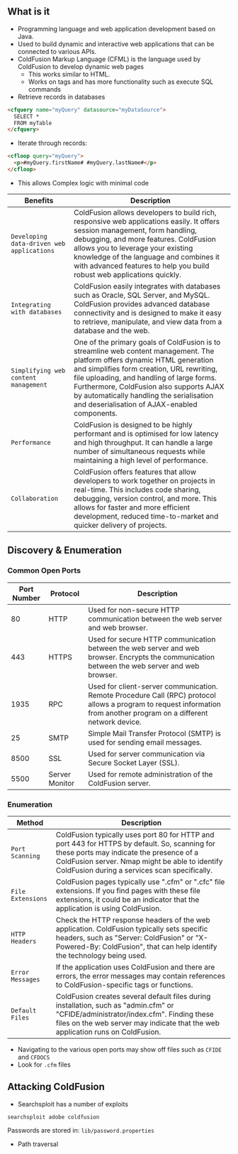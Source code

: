 ## What is it
* Programming language and web application development based on Java.
* Used to build dynamic and interactive web applications that can be connected to various APIs. 
* ColdFusion Markup Language (CFML) is the language used by ColdFusion to develop dynamic web pages
	* This works similar to HTML.
	* Works on tags and has more functionality such as execute SQL commands
* Retrieve records in databases
```html
<cfquery name="myQuery" datasource="myDataSource">
  SELECT *
  FROM myTable
</cfquery>
```
* Iterate through records:
```html
<cfloop query="myQuery">
  <p>#myQuery.firstName# #myQuery.lastName#</p>
</cfloop>
```
* This allows Complex logic with minimal code

|**Benefits**|**Description**|
|---|---|
|`Developing data-driven web applications`|ColdFusion allows developers to build rich, responsive web applications easily. It offers session management, form handling, debugging, and more features. ColdFusion allows you to leverage your existing knowledge of the language and combines it with advanced features to help you build robust web applications quickly.|
|`Integrating with databases`|ColdFusion easily integrates with databases such as Oracle, SQL Server, and MySQL. ColdFusion provides advanced database connectivity and is designed to make it easy to retrieve, manipulate, and view data from a database and the web.|
|`Simplifying web content management`|One of the primary goals of ColdFusion is to streamline web content management. The platform offers dynamic HTML generation and simplifies form creation, URL rewriting, file uploading, and handling of large forms. Furthermore, ColdFusion also supports AJAX by automatically handling the serialisation and deserialisation of AJAX-enabled components.|
|`Performance`|ColdFusion is designed to be highly performant and is optimised for low latency and high throughput. It can handle a large number of simultaneous requests while maintaining a high level of performance.|
|`Collaboration`|ColdFusion offers features that allow developers to work together on projects in real-time. This includes code sharing, debugging, version control, and more. This allows for faster and more efficient development, reduced time-to-market and quicker delivery of projects.|

## Discovery & Enumeration
### Common Open Ports
|Port Number|Protocol|Description|
|---|---|---|
|80|HTTP|Used for non-secure HTTP communication between the web server and web browser.|
|443|HTTPS|Used for secure HTTP communication between the web server and web browser. Encrypts the communication between the web server and web browser.|
|1935|RPC|Used for client-server communication. Remote Procedure Call (RPC) protocol allows a program to request information from another program on a different network device.|
|25|SMTP|Simple Mail Transfer Protocol (SMTP) is used for sending email messages.|
|8500|SSL|Used for server communication via Secure Socket Layer (SSL).|
|5500|Server Monitor|Used for remote administration of the ColdFusion server.|
### Enumeration 

| **Method**        | **Description**                                                                                                                                                                                                                             |
| ----------------- | ------------------------------------------------------------------------------------------------------------------------------------------------------------------------------------------------------------------------------------------- |
| `Port Scanning`   | ColdFusion typically uses port 80 for HTTP and port 443 for HTTPS by default. So, scanning for these ports may indicate the presence of a ColdFusion server. Nmap might be able to identify ColdFusion during a services scan specifically. |
| `File Extensions` | ColdFusion pages typically use ".cfm" or ".cfc" file extensions. If you find pages with these file extensions, it could be an indicator that the application is using ColdFusion.                                                           |
| `HTTP Headers`    | Check the HTTP response headers of the web application. ColdFusion typically sets specific headers, such as "Server: ColdFusion" or "X-Powered-By: ColdFusion", that can help identify the technology being used.                           |
| `Error Messages`  | If the application uses ColdFusion and there are errors, the error messages may contain references to ColdFusion-specific tags or functions.                                                                                                |
| `Default Files`   | ColdFusion creates several default files during installation, such as "admin.cfm" or "CFIDE/administrator/index.cfm". Finding these files on the web server may indicate that the web application runs on ColdFusion.                       |

* Navigating to the various open ports may show off files such as `CFIDE` and `CFDOCS`
* Look for `.cfm` files 
## Attacking ColdFusion
* Searchsploit has a number of exploits
```shell
searchsploit adobe coldfusion
```
Passwords are stored in:
`lib/password.properties`
* Path traversal